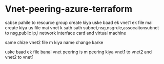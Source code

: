# Vnet-peering-azure-terraform

sabse pahile to resource group create kiya uske baad ek vnet1 ek file mai create kiya us file mai vnet k sath sath subnet,nsg,nsgrule,assocaitonsubnet to nsg,public ip,i
network interface card and virtual machine 

same chize vnet2 file m kiya name change karke

uske baad ek file banai vnet peering is m peering kiya vnet1 to vnet2 and vnet2 to vnet1
